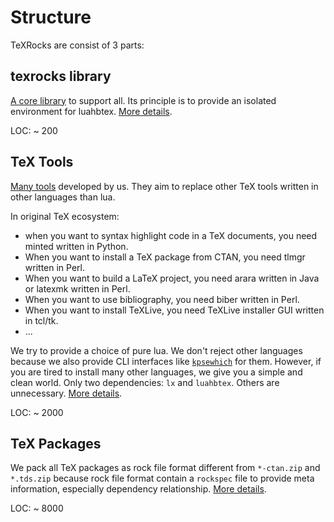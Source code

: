 # Structure

TeXRocks are consist of 3 parts:

## texrocks library

[A core library](https://texrocks.readthedocs.io/en/latest/modules/texrocks.html)
to support all. Its principle is to provide an isolated environment for luahbtex.
[More details](https://texrocks.readthedocs.io/en/latest/topics/principle.md.html).

LOC: ~ 200

## TeX Tools

[Many tools](https://github.com/ustctug/texrocks/tree/main/packages) developed
by us. They aim to replace other TeX tools written in other languages than lua.

In original TeX ecosystem:

- when you want to syntax highlight code in a TeX documents, you need minted
  written in Python.
- When you want to install a TeX package from CTAN, you need tlmgr written
  in Perl.
- When you want to build a LaTeX project, you need arara written in Java or
  latexmk written in Perl.
- When you want to use bibliography, you need biber written in Perl.
- When you want to install TeXLive, you need TeXLive installer GUI written in
  tcl/tk.
- ...

We try to provide a choice of pure lua. We don't reject other languages because
we also provide CLI interfaces like
[`kpsewhich`](https://texrocks.readthedocs.io/en/latest/topics/kpathsea.md.html)
for them. However, if you are tired to install many other languages, we give you
a simple and clean world. Only two dependencies: `lx` and `luahbtex`. Others are
unnecessary.
[More details](https://texrocks.readthedocs.io/en/latest/topics/install.md.html).

LOC: ~ 2000

## TeX Packages

We pack all TeX packages as rock file format different from `*-ctan.zip` and
`*.tds.zip` because rock file format contain a `rockspec` file to provide meta
information, especially dependency relationship.
[More details](https://texrocks.readthedocs.io/en/latest/topics/luarocks-build-l3build.md.html).

LOC: ~ 8000
